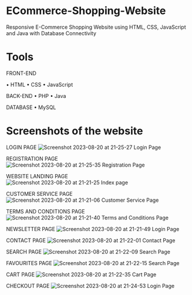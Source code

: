 # ECommerce-Shopping-Website
Responsive E-Commerce Shopping Website using HTML, CSS, JavaScript and Java with Database Connectivity


# Tools

FRONT-END

• HTML
• CSS
• JavaScript

BACK-END
• PHP
• Java

DATABASE
• MySQL


# Screenshots of the website

LOGIN PAGE
![Screenshot 2023-08-20 at 21-25-27 Login Page](https://github.com/itsmesona09/ECommerce-Shopping-Website/assets/111109613/53793826-9631-481e-9671-0fbe0126f68c)

REGISTRATION PAGE
![Screenshot 2023-08-20 at 21-25-35 Registration Page](https://github.com/itsmesona09/ECommerce-Shopping-Website/assets/111109613/d7a66b95-0e46-46ae-a1ca-8e37e6415de9)

WEBSITE LANDING PAGE
![Screenshot 2023-08-20 at 21-21-25 Index page](https://github.com/itsmesona09/ECommerce-Shopping-Website/assets/111109613/2014fd9d-296f-4a79-9b27-f46097b96aca)

CUSTOMER SERVICE PAGE
![Screenshot 2023-08-20 at 21-21-06 Customer Service Page](https://github.com/itsmesona09/ECommerce-Shopping-Website/assets/111109613/cddc6868-e52f-4f99-8d8e-671eefc7ca8a)

TERMS AND CONDITIONS PAGE
![Screenshot 2023-08-20 at 21-21-40 Terms and Conditions Page](https://github.com/itsmesona09/ECommerce-Shopping-Website/assets/111109613/55ea9120-e178-4385-ab66-2d85608a5463)

NEWSLETTER PAGE
![Screenshot 2023-08-20 at 21-21-49 Login Page](https://github.com/itsmesona09/ECommerce-Shopping-Website/assets/111109613/19c0bcab-f511-4d29-8b4d-05accb6fdfea)

CONTACT PAGE
![Screenshot 2023-08-20 at 21-22-01 Contact Page](https://github.com/itsmesona09/ECommerce-Shopping-Website/assets/111109613/661e7ab7-2a6a-4047-a28d-16e7fd4692c0)

SEARCH PAGE
![Screenshot 2023-08-20 at 21-22-09 Search Page](https://github.com/itsmesona09/ECommerce-Shopping-Website/assets/111109613/841a368e-d1d4-4fdb-b67e-f402077b12a3)

FAVOURITES PAGE
![Screenshot 2023-08-20 at 21-22-15 Search Page](https://github.com/itsmesona09/ECommerce-Shopping-Website/assets/111109613/946cfd90-e5b7-4c2b-b5ed-10a36edfc1e8)

CART PAGE
![Screenshot 2023-08-20 at 21-22-35 Cart Page](https://github.com/itsmesona09/ECommerce-Shopping-Website/assets/111109613/24112646-f38c-4a75-bbc2-6ebccf2681a5)

CHECKOUT PAGE
![Screenshot 2023-08-20 at 21-24-53 Login Page](https://github.com/itsmesona09/ECommerce-Shopping-Website/assets/111109613/d57c0f78-1799-4eea-ad2e-dfd522710d21)








